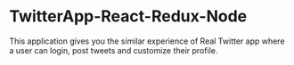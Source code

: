 # TwitterApp-React-Redux-Node
This application gives you the similar experience of Real Twitter app where a user can login, post tweets and customize their profile.
